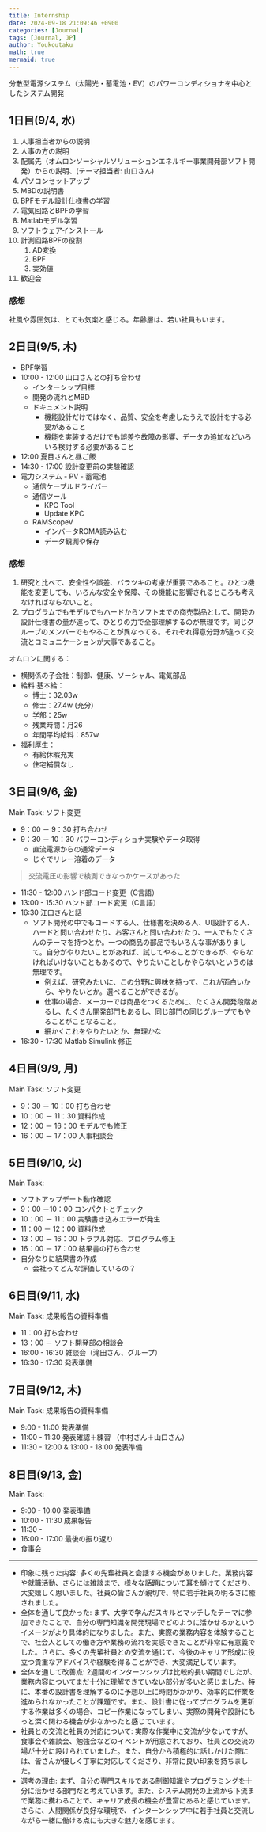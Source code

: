 ```yaml
---
title: Internship
date: 2024-09-18 21:09:46 +0900
categories: [Journal]
tags: [Journal, JP]
author: Youkoutaku
math: true
mermaid: true
---
```

分散型電源システム（太陽光・蓄電池・EV）のパワーコンディショナを中心としたシステム開発

## 1日目(9/4, 水)
1. 人事担当者からの説明
2. 人事の方の説明
3. 配属先（オムロンソーシャルソリューションエネルギー事業開発部ソフト開発）からの説明、(テーマ担当者: 山口さん)
4. パソコンセットアップ
5. MBDの説明書
6. BPFモデル設計仕様書の学習
7. 電気回路とBPFの学習
8. Matlabモデル学習
9. ソフトウェアインストール
10. 計測回路BPFの役割
	1. AD変換
	2. BPF
	3. 実効値
11. 歓迎会

### 感想
社風や雰囲気は、とても気楽と感じる。年齢層は、若い社員もいます。

## 2日目(9/5, 木)
- BPF学習
- 10:00 - 12:00 山口さんとの打ち合わせ
	- インターシップ目標
	- 開発の流れとMBD
	- ドキュメント説明
		- 機能設計だけではなく、品質、安全を考慮したうえで設計をする必要があること
		- 機能を実装するだけでも誤差や故障の影響、データの追加などいろいろ検討する必要があること
- 12:00 夏目さんと昼ご飯
- 14:30 - 17:00 設計変更前の実験確認
- 電力システム - PV - 蓄電池
	- 通信ケーブルドライバー
	- 通信ツール
		- KPC Tool
		- Update KPC
	- RAMScopeV
		- インバータROMA読み込む
		- データ観測や保存

### 感想
1. 研究と比べて、安全性や誤差、バラツキの考慮が重要であること。ひとつ機能を変更しても、いろんな安全や保障、その機能に影響されるところも考えなければならないこと。
2. プログラムでもモデルでもハードからソフトまでの商売製品として、開発の設計仕様書の量が違って、ひとりの力で全部理解するのが無理です。同じグループのメンバーでもやることが異なってる。それぞれ得意分野が違って交流とコミュニケーションが大事であること。

オムロンに関する：
- 横関係の子会社：制御、健康、ソーシャル、電気部品
- 給料 基本給：
	- 博士：32.03w
	- 修士：27.4w (充分)
	- 学部：25w
	- 残業時間：月26
	- 年間平均給料：857w
- 福利厚生：
	- 有給休暇充実
	- 住宅補償なし

## 3日目(9/6, 金)
Main Task: ソフト変更
- 9：00 － 9：30 打ち合わせ 
- 9：30 － 10：30 パワーコンディショナ実験やデータ取得
	- 直流電源からの通常データ
	- じぐでリレー溶着のデータ
> 交流電圧の影響で検測できなっかケースがあった
- 11:30 - 12:00 ハンド部コード変更（C言語）
- 13:00 - 15:30 ハンド部コード変更（C言語）
- 16:30 江口さんと話
	- ソフト開発の中でもコードする人、仕様書を決める人、UI設計する人、ハードと問い合わせたり、お客さんと問い合わせたり、一人でもたくさんのテーマを持つとか。一つの商品の部品でもいろんな事がありまして。自分がやりたいことがあれば、試してやることができるが、やらなければいけないこともあるので、やりたいことしかやらないというのは無理です。
		- 例えば、研究みたいに、この分野に興味を持って、これが面白いから、やりたいとか。選べることができるが。
		- 仕事の場合、メーカーでは商品をつくるために、たくさん開発段階あるし、たくさん開発部門もあるし、同じ部門の同じグループでもやることがことなること。
		- 細かくこれをやりたいとか、無理かな
- 16:30 - 17:30 Matlab Simulink 修正

## 4日目(9/9, 月)
Main Task: ソフト変更
- 9：30 － 10：00 打ち合わせ
- 10：00 － 11：30 資料作成
- 12：00 － 16：00 モデルでも修正
- 16：00 － 17：00 人事相談会

## 5日目(9/10, 火)
Main Task: 
- ソフトアップデート動作確認
- 9：00 －10：00 コンパクトとチェック
- 10：00 － 11：00 実験書き込みエラーが発生
- 11：00 － 12：00 資料作成
- 13：00 － 16：00 トラブル対応、プログラム修正
- 16：00 － 17：00 結果書の打ち合わせ
- 自分なりに結果書の作成
	- 会社ってどんな評価しているの？

## 6日目(9/11, 水)
Main Task: 成果報告の資料準備
- 11：00 打ち合わせ
- 13：00 － ソフト開発部の相談会
- 16:00 - 16:30 雑談会（滝田さん、グループ）
- 16:30 - 17:30 発表準備

## 7日目(9/12, 木)
Main Task: 成果報告の資料準備
- 9:00 - 11:00 発表準備
- 11:00 - 11:30 発表確認＋練習 （中村さん＋山口さん）
- 11:30 - 12:00 & 13:00 - 18:00 発表準備

## 8日目(9/13, 金)
Main Task: 
- 9:00 - 10:00 発表準備
- 10:00 - 11:30 成果報告
- 11:30 - 
- 16:00 - 17:00 最後の振り返り
- 食事会

---
- 印象に残った内容:
  多くの先輩社員と会話する機会がありました。業務内容や就職活動、さらには雑談まで、様々な話題について耳を傾けてくださり、大変嬉しく思いました。社員の皆さんが親切で、特に若手社員の明るさに癒されました。
- 全体を通して良かった:
  まず、大学で学んだスキルとマッチしたテーマに参加できたことで、自分の専門知識を開発現場でどのように活かせるかというイメージがより具体的になりました。また、実際の業務内容を体験することで、社会人としての働き方や業務の流れを実感できたことが非常に有意義でした。さらに、多くの先輩社員との交流を通じて、今後のキャリア形成に役立つ貴重なアドバイスや経験を得ることができ、大変満足しています。
- 全体を通して改善点:
  2週間のインターンシップは比較的長い期間でしたが、業務内容についてまだ十分に理解できていない部分が多いと感じました。特に、本番の設計書を理解するのに予想以上に時間がかかり、効率的に作業を進められなかったことが課題です。また、設計書に従ってプログラムを更新する作業は多くの場合、コピー作業になってしまい、実際の開発や設計にもっと深く関わる機会が少なかったと感じています。
- 社員との交流と社員の対応について:
  実際な作業中に交流が少ないですが、食事会や雑談会、勉強会などのイベントが用意されており、社員との交流の場が十分に設けられていました。また、自分から積極的に話しかけた際には、皆さんが優しく丁寧に対応してくださり、非常に良い印象を持ちました。
- 選考の理由:
  まず、自分の専門スキルである制御知識やプログラミングを十分に活かせる部門だと考えています。また、システム開発の上流から下流まで業務に携わることで、キャリア成長の機会が豊富にあると感じています。さらに、人間関係が良好な環境で、インターンシップ中に若手社員と交流しながら一緒に働ける点にも大きな魅力を感じます。
